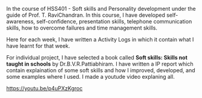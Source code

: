 In the course of HSS401 - Soft skills and Personality development under the guide of Prof. T. RaviChandran.
In this course, I have developed self-awareness, self-confidence, presentation skills, telephone communication skills, how to overcome failures and time management skills.

Here for each week, I have written a Activity Logs in which it contain what I have learnt for that week.

For individual project, I have selected a book called **Soft skills: Skills not taught in schools** by Dr.B.V.R.Pattiabhiram. 
I have written a IP report which contain explaination of some soft skills and how I improved, developed, and some examples where I used. I made a youtude video explaning all.

https://youtu.be/p4uPXzKgroc
